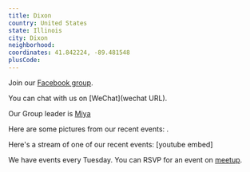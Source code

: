 ```yaml
---
title: Dixon
country: United States
state: Illinois
city: Dixon
neighborhood: 
coordinates: 41.842224, -89.481548
plusCode:
---
```

Join our [Facebook group](https://www.facebook.com/groups/free.code.camp.dixon.il).

You can chat with us on [WeChat](wechat URL).

Our Group leader is [Miya](freecodecamp.org/miya)

Here are some pictures from our recent events:
![]().

Here's a stream of one of our recent events:
[youtube embed]

We have events every Tuesday. You can RSVP for an event on [meetup](meetupurl).
